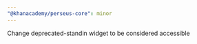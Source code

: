 ```yaml
---
"@khanacademy/perseus-core": minor
---
```


Change deprecated-standin widget to be considered accessible
